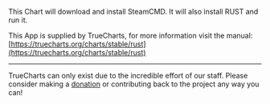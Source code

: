 This Chart will download and install SteamCMD. It will also install RUST and run it.

This App is supplied by TrueCharts, for more information visit the manual: [https://truecharts.org/charts/stable/rust](https://truecharts.org/charts/stable/rust)

---

TrueCharts can only exist due to the incredible effort of our staff.
Please consider making a [donation](https://truecharts.org/sponsor) or contributing back to the project any way you can!
